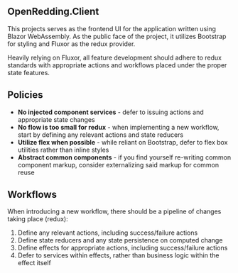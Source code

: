 ## OpenRedding.Client
This projects serves as the frontend UI for the application written using Blazor WebAssembly. As the public face of the project, it utilizes Bootstrap for styling and Fluxor as the redux provider.

Heavily relying on Fluxor, all feature development should adhere to redux standards with appropriate actions and workflows placed under the proper state features.

## Policies
- **No injected component services** - defer to issuing actions and appropriate state changes
- **No flow is too small for redux** - when implementing a new workflow, start by defining any relevant actions and state reducers
- **Utilize flex when possible** - while reliant on Bootstrap, defer to flex box utilities rather than inline styles
- **Abstract common components** - if you find yourself re-writing common component markup, consider externalizing said markup for common reuse


## Workflows
When introducing a new workflow, there should be a pipeline of changes taking place (redux):
1. Define any relevant actions, including success/failure actions
2. Define state reducers and any state persistence on computed change
3. Define effects for appropriate actions, including success/failure actions
4. Defer to services within effects, rather than business logic within the effect itself
